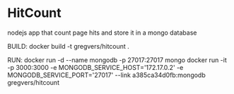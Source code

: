 # HitCount
nodejs app that count page hits and store it in a mongo database

BUILD:
docker build -t gregvers/hitcount .

RUN:
docker run -d --name mongodb -p 27017:27017 mongo
docker run -it -p 3000:3000 -e MONGODB_SERVICE_HOST='172.17.0.2' -e MONGODB_SERVICE_PORT='27017' --link a385ca34d0fb:mongodb gregvers/hitcount
